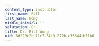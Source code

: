 ```yaml
---
content_type: instructor
first_name: Bill
last_name: Wong
middle_initial: ''
salutation: Dr.
title: Dr. Bill Wong
uid: 8d229c2b-71c7-34c9-272b-c36644cb51b0
---
```

